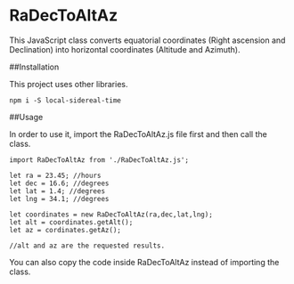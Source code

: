 # RaDecToAltAz
This JavaScript class converts equatorial coordinates (Right ascension and Declination) into horizontal coordinates (Altitude and Azimuth).

##Installation

This project uses other libraries.

```
npm i -S local-sidereal-time
```

##Usage

In order to use it, import the RaDecToAltAz.js file first and then call the class.

```
import RaDecToAltAz from './RaDecToAltAz.js'; 

let ra = 23.45; //hours
let dec = 16.6; //degrees
let lat = 1.4; //degrees
let lng = 34.1; //degrees

let coordinates = new RaDecToAltAz(ra,dec,lat,lng);
let alt = coordinates.getAlt();
let az = cordinates.getAz();

//alt and az are the requested results.
```

You can also copy the code inside RaDecToAltAz instead of importing the class.
